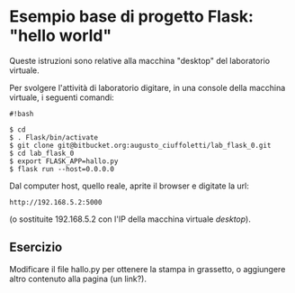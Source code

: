 # Esempio base di progetto Flask: "hello world" #

Queste istruzioni sono relative alla macchina "desktop" del laboratorio
virtuale.

Per svolgere l'attività di laboratorio digitare, in una console della
macchina virtuale, i seguenti comandi:

```
#!bash

$ cd
$ . Flask/bin/activate
$ git clone git@bitbucket.org:augusto_ciuffoletti/lab_flask_0.git
$ cd lab_flask_0
$ export FLASK_APP=hallo.py
$ flask run --host=0.0.0.0
```

Dal computer host, quello reale, aprite il browser e digitate la url:

```
http://192.168.5.2:5000
```

(o sostituite 192.168.5.2 con l'IP della macchina virtuale *desktop*).

## Esercizio ##

Modificare il file hallo.py per ottenere la stampa in grassetto, o
aggiungere altro contenuto alla pagina (un link?).

